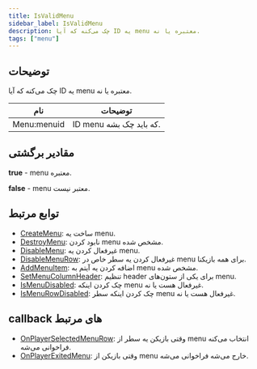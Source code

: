 ```yaml
---
title: IsValidMenu
sidebar_label: IsValidMenu
description: چک می‌کنه که آیا ID یه menu معتبره یا نه.
tags: ["menu"]
---
```


## توضیحات

چک می‌کنه که آیا ID یه menu معتبره یا نه.

| نام         | توضیحات                       |
| ----------- | ----------------------------- |
| Menu:menuid | ID menu که باید چک بشه.       |

## مقادیر برگشتی

**true** - menu معتبره.

**false** - menu معتبر نیست.

## توابع مرتبط

- [CreateMenu](CreateMenu): ساخت یه menu.
- [DestroyMenu](DestroyMenu): نابود کردن menu مشخص شده.
- [DisableMenu](DisableMenu): غیرفعال کردن یه menu.
- [DisableMenuRow](DisableMenuRow): غیرفعال کردن یه سطر خاص در menu برای همه بازیکنا.
- [AddMenuItem](AddMenuItem): اضافه کردن یه آیتم به menu مشخص شده.
- [SetMenuColumnHeader](SetMenuColumnHeader): تنظیم header برای یکی از ستون‌های menu.
- [IsMenuDisabled](IsMenuDisabled): چک کردن اینکه menu غیرفعال هست یا نه.
- [IsMenuRowDisabled](IsMenuRowDisabled): چک کردن اینکه سطر menu غیرفعال هست یا نه.

## callback های مرتبط

- [OnPlayerSelectedMenuRow](../callbacks/OnPlayerSelectedMenuRow): وقتی بازیکن یه سطر از menu انتخاب می‌کنه فراخوانی می‌شه.
- [OnPlayerExitedMenu](../callbacks/OnPlayerExitedMenu): وقتی بازیکن از menu خارج می‌شه فراخوانی می‌شه.